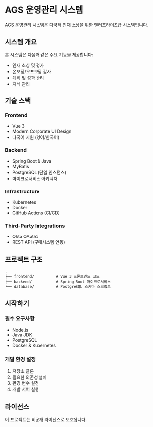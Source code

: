 # AGS 운영관리 시스템

AGS 운영관리 시스템은 다국적 인재 소싱을 위한 엔터프라이즈급 시스템입니다.

## 시스템 개요

본 시스템은 다음과 같은 주요 기능을 제공합니다:

- 인재 소싱 및 평가
- 온보딩/오프보딩 감사
- 계획 및 성과 관리
- 지식 관리

## 기술 스택

### Frontend
- Vue 3
- Modern Corporate UI Design
- 다국어 지원 (영어/한국어)

### Backend
- Spring Boot & Java
- MyBatis
- PostgreSQL (단일 인스턴스)
- 마이크로서비스 아키텍처

### Infrastructure
- Kubernetes
- Docker
- GitHub Actions (CI/CD)

### Third-Party Integrations
- Okta OAuth2
- REST API (구매시스템 연동)

## 프로젝트 구조

```
.
├── frontend/          # Vue 3 프론트엔드 코드
├── backend/           # Spring Boot 마이크로서비스
└── database/          # PostgreSQL 스키마 스크립트

```

## 시작하기

### 필수 요구사항
- Node.js
- Java JDK
- PostgreSQL
- Docker & Kubernetes

### 개발 환경 설정
1. 저장소 클론
2. 필요한 의존성 설치
3. 환경 변수 설정
4. 개발 서버 실행

## 라이선스

이 프로젝트는 비공개 라이선스로 보호됩니다.